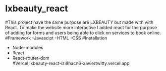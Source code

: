 # lxbeauty_react
#This project have the same purpose are LXBEAUTY but made with with React. To make the website more interactive I added react for the purpose of adding for forms and users being able to click on services to book online.
#Framework 
  -Javascipt 
  -HTML
  -CSS
#Installation 
  - Node-modules  
  - React
  - React-router-dom  
#Vercel 
lxbeauty-react-izi8hacn6-xaviertwitty.vercel.app
